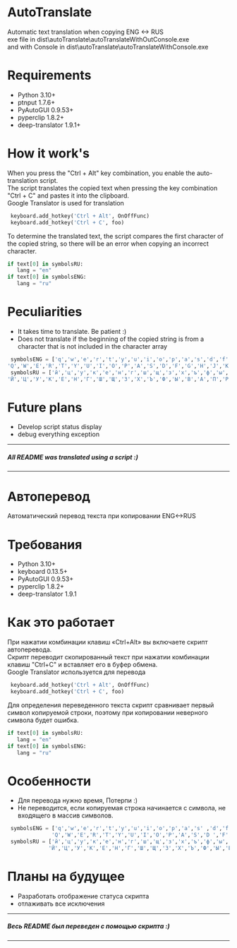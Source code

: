 # AutoTranslate
 Automatic text translation when copying ENG <-> RUS <br />
 exe file in dist\autoTranslate\autoTranslateWithOutConsole.exe <br />
 and with Console in dist\autoTranslate\autoTranslateWithConsole.exe
# Requirements
 - Python 3.10+
 - ptnput 1.7.6+
 - PyAutoGUI 0.9.53+
 - pyperclip 1.8.2+
 - deep-translator 1.9.1+
# How it work's
 When you press the "Ctrl + Alt" key combination, you enable the auto-translation script. <br />
 The script translates the copied text when pressing the key combination "Ctrl + C" and pastes it into the clipboard. <br />
 Google Translator is used for translation 
```python
 keyboard.add_hotkey('Ctrl + Alt', OnOffFunc)
 keyboard.add_hotkey('Ctrl + C', foo)
```
 To determine the translated text, the script compares the first character of the copied string, so there will be an error when copying an incorrect   character.
 ```python
if text[0] in symbolsRU:
    lang = "en"
if text[0] in symbolsENG:
    lang = "ru"
```
# Peculiarities
- It takes time to translate. Be patient :) 
- Does not translate if the beginning of the copied string is from a character that is not included in the character array
```python
 symbolsENG = ['q','w','e','r','t','y','u','i','o','p','a','s','d','f','g','h','j','k','l','z','x','c','v','b','n','m',
'Q','W','E','R','T','Y','U','I','O','P','A','S','D','F','G','H','J','K','L','Z','X','C','V','B','N','M']
 symbolsRU = ['й','ц','у','к','е','н','г','ш','щ','з','х','ъ','ф','ы','в','а','п','р','о','л','д','ж','э','я','ч','с','м','и','т','ь','б','ю',
'Й','Ц','У','К','Е','Н','Г','Ш','Щ','З','Х','Ъ','Ф','Ы','В','А','П','Р','О','Л','Д','Ж','Э','Я','Ч','С','М','И','Т','Ь','Б','Ю',]
```

# Future plans
- Develop script status display
- debug everything exception
____
##### All README was translated using a script :)
____
# Автоперевод
 Автоматический перевод текста при копировании ENG<->RUS
# Требования
 - Python 3.10+
 - keyboard 0.13.5+
 - PyAutoGUI 0.9.53+
 - pyperclip 1.8.2+
 - deep-translator 1.9.1
# Как это работает
 При нажатии комбинации клавиш «Ctrl+Alt» вы включаете скрипт автоперевода. <br />
 Скрипт переводит скопированный текст при нажатии комбинации клавиш "Ctrl+C" и вставляет его в буфер обмена. <br />
 Google Translator используется для перевода
```python
 keyboard.add_hotkey('Ctrl + Alt', OnOffFunc)
 keyboard.add_hotkey('Ctrl + C', foo)
```
 Для определения переведенного текста скрипт сравнивает первый символ копируемой строки, поэтому при копировании неверного символа будет ошибка.
 ```python
if text[0] in symbolsRU:
    lang = "en"
if text[0] in symbolsENG:
    lang = "ru"
```
# Особенности
- Для перевода нужно время, Потерпи :) <br />
- Не переводится, если копируемая строка начинается с символа, не входящего в массив символов.
```python
 symbolsENG = ['q','w','e','r','t','y','u','i','o','p','a','s' ,'d','f','g','h','j','k','l','z','x','c','v','b',' n','m',
              'Q','W','E','R','T','Y','U','I','O','P','A','S','D ','F','G','H','J','K','L','Z','X','C','V','B','N', 'M']
 symbolsRU = ['й','ц','у','к','е','н','г','ш','щ','з','х','ъ','ф','ы','в','а','п','р','о','л','д','ж','э','я','ч','с','м','и','т','ь','б','ю',
             'Й','Ц','У','К','Е','Н','Г','Ш','Щ','З','Х','Ъ','Ф','Ы','В','А','П','Р','О','Л','Д','Ж','Э','Я','Ч','С','М','И','Т','Ь','Б','Ю',]
```

# Планы на будущее
- Разработать отображение статуса скрипта
- отлаживать все исключения
____
##### Весь README был переведен с помощью скрипта :)
____
